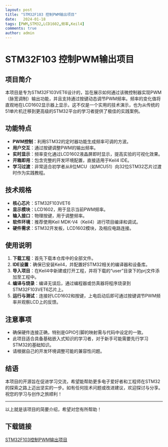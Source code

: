```yaml
---
layout: post
title: "STM32F103 控制PWM输出项目"
date:   2024-01-18
tags: [PWM,STM32,LCD1602,频率,Keil4]
comments: true
author: admin
---
```

# STM32F103 控制PWM输出项目

## 项目简介
本项目是专为STM32F103VET6设计的，旨在展示如何通过该微控制器实现PWM（脉宽调制）输出功能，并且支持通过按键动态调节PWM频率。频率的变化值将直观地在LCD1602显示器上显示，这不仅是一个实用的技术演示，也为从传统的51单片机迁移到更高级的STM32平台的学习者提供了极佳的实践案例。

## 功能特点
- **PWM控制**：利用STM32的定时器功能生成频率可调的方波。
- **用户交互**：通过按键调整PWM的输出频率。
- **实时显示**：频率变化通过LCD1602液晶屏即时显示，提高实验的可视化效果。
- **开箱即用**：包含完整的开发环境配置，直接适用于Keil4 IDE。
- **学习过渡**：非常适合初学者从8位MCU（如MCU51）向32位STM32芯片过渡时作为实践教程。

## 技术规格
- **核心芯片**：STM32F103VET6
- **显示模块**：LCD1602，用于显示当前PWM频率。
- **输入接口**：物理按键，用于调整频率。
- **软件环境**：推荐使用Keil MDK-V4（Keil4）进行项目编译和调试。
- **硬件需求**：STM32开发板，LCD1602模块，及相应电路连接。

## 使用说明
1. **下载工程**：首先下载本仓库中的全部文件。
2. **IDE设置**：确保已安装Keil4，并配置好STM32相关的编译器和设备库。
3. **导入项目**：在Keil4中新建或打开工程，并将下载的“user”目录下的prj文件添加至工程中。
4. **编译与烧录**：编译无误后，通过编程器或仿真器将程序烧录到STM32F103VET6芯片上。
5. **运行与测试**：连接好LCD1602和按键，上电启动后即可通过按键调节PWM频率并观察LCD上的反馈。

## 注意事项
- 确保硬件连接正确，特别是GPIO引脚的映射需与代码中设定的一致。
- 此项目适合具备基础嵌入式知识的学习者，对于新手可能需要先行学习STM32的基础知识。
- 请根据自己的开发环境调整可能的兼容性问题。

## 结语
本项目的开源旨在促进学习交流，希望能帮助更多电子爱好者和工程师在STM32的探索之路上迈出坚实的一步。如有任何技术问题或改进建议，欢迎探讨与分享。祝您的学习与创作之旅顺利！

---

以上就是该项目的简要介绍，希望对您有所帮助！

## 下载链接

[STM32F103控制PWM输出项目](https://pan.quark.cn/s/e488025311d4)